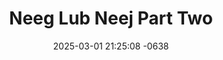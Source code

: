 ---
layout: movie-video-data
date: 2025-03-01 21:25:08 -0638
categories: movie

# Site Attributes
title: "Neeg Lub Neej Part Two"
permalink: "/movie/Neeg_Lub_Neej_Part_Two"

# Movie Attributes
synopsis: "Zaj Neeg Lub Neej 'Vim Txoj Hmoo' Qhia Txog Niam Txiv Qhaib menyuam thaum tseem yau. Yej Khais thiab Paj Nyiag nkawd yeej tsis tau sib pom dua ib zaug li. Yej Khais niam thiab txiv nkawd poob rau teb Chiaws los tsuas xyoo 1975 lawm, Yej Khais tuaj nrog pog thiab yawg nkawd nyob xwb. Pog thiab yawg nkawd thiaj tau mus yuav Paj Nyiag rau Yej Khais. Thaum nkawd sib yuav tau lawm, nkawd yeej tsis sib nyiam li. Tom qab Yej Khais thiab Paj Nyiag nkawd thiaj xav hais tias yog nkawd tsis sib hlub ntshe nkawd lub neej yuav tsis muaj hnub zoo li nkawd cov phooj ywg. Thaum kawg nkawd thiaj li tig rov los sib hlub."
producer: "Khoua Pao Yang"
director: "Atary T. Xiong"
writer: "Chong Yang"
video_link: "https://youtu.be/f_5XEzOiSlY?si=0J6Arp5X89xCB8wa"
genre: "Romance"
year: "1993"
release_type: "VHS"
storage: "Private"
thumbnail: "/assets/images/movie_thumbnails/Neeg Lub Neej Part Two.jpeg"
publishing_company: "Pao Yang"

# Sequels + Parts
base_movie: ""
total_parts: 0
sequel: ""

# Movie Cast
cast:
#VALUE!
---